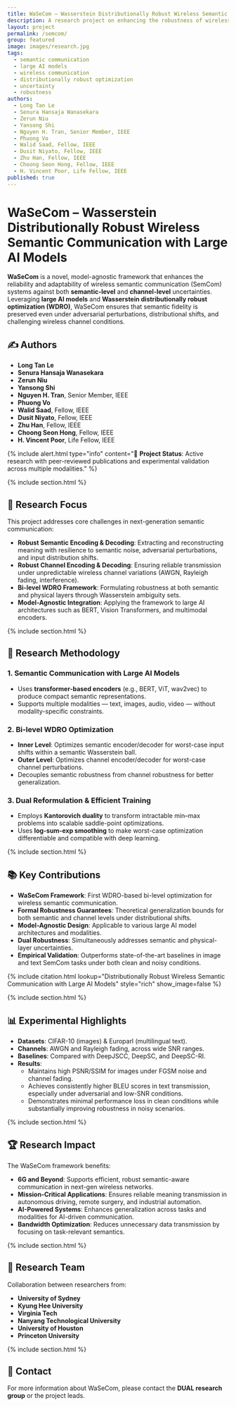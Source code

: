 ```yaml
---
title: WaSeCom – Wasserstein Distributionally Robust Wireless Semantic Communication with Large AI Models
description: A research project on enhancing the robustness of wireless semantic communication using large AI models and Wasserstein distributionally robust optimization
layout: project
permalink: /semcom/
group: featured
image: images/research.jpg
tags:
  - semantic communication
  - large AI models
  - wireless communication
  - distributionally robust optimization
  - uncertainty
  - robustness
authors:
  - Long Tan Le
  - Senura Hansaja Wanasekara
  - Zerun Niu
  - Yansong Shi
  - Nguyen H. Tran, Senior Member, IEEE
  - Phuong Vo
  - Walid Saad, Fellow, IEEE
  - Dusit Niyato, Fellow, IEEE
  - Zhu Han, Fellow, IEEE
  - Choong Seon Hong, Fellow, IEEE
  - H. Vincent Poor, Life Fellow, IEEE
published: true
---
```


# WaSeCom – Wasserstein Distributionally Robust Wireless Semantic Communication with Large AI Models

**WaSeCom** is a novel, model-agnostic framework that enhances the reliability and adaptability of wireless semantic communication (SemCom) systems against both **semantic-level** and **channel-level** uncertainties. Leveraging **large AI models** and **Wasserstein distributionally robust optimization (WDRO)**, WaSeCom ensures that semantic fidelity is preserved even under adversarial perturbations, distributional shifts, and challenging wireless channel conditions.

## ✍️ Authors
- **Long Tan Le**  
- **Senura Hansaja Wanasekara**  
- **Zerun Niu**  
- **Yansong Shi**  
- **Nguyen H. Tran**, Senior Member, IEEE  
- **Phuong Vo**  
- **Walid Saad**, Fellow, IEEE  
- **Dusit Niyato**, Fellow, IEEE  
- **Zhu Han**, Fellow, IEEE  
- **Choong Seon Hong**, Fellow, IEEE  
- **H. Vincent Poor**, Life Fellow, IEEE  

{% include alert.html type="info" content="🚀 **Project Status**: Active research with peer-reviewed publications and experimental validation across multiple modalities." %}

{% include section.html %}

## 🎯 Research Focus

This project addresses core challenges in next-generation semantic communication:

- **Robust Semantic Encoding & Decoding**: Extracting and reconstructing meaning with resilience to semantic noise, adversarial perturbations, and input distribution shifts.
- **Robust Channel Encoding & Decoding**: Ensuring reliable transmission under unpredictable wireless channel variations (AWGN, Rayleigh fading, interference).
- **Bi-level WDRO Framework**: Formulating robustness at both semantic and physical layers through Wasserstein ambiguity sets.
- **Model-Agnostic Integration**: Applying the framework to large AI architectures such as BERT, Vision Transformers, and multimodal encoders.

{% include section.html %}

## 🔬 Research Methodology

### 1. Semantic Communication with Large AI Models
- Uses **transformer-based encoders** (e.g., BERT, ViT, wav2vec) to produce compact semantic representations.
- Supports multiple modalities — text, images, audio, video — without modality-specific constraints.

### 2. Bi-level WDRO Optimization
- **Inner Level**: Optimizes semantic encoder/decoder for worst-case input shifts within a semantic Wasserstein ball.
- **Outer Level**: Optimizes channel encoder/decoder for worst-case channel perturbations.
- Decouples semantic robustness from channel robustness for better generalization.

### 3. Dual Reformulation & Efficient Training
- Employs **Kantorovich duality** to transform intractable min–max problems into scalable saddle-point optimizations.
- Uses **log-sum-exp smoothing** to make worst-case optimization differentiable and compatible with deep learning.

{% include section.html %}

## 📚 Key Contributions

- **WaSeCom Framework**: First WDRO-based bi-level optimization for wireless semantic communication.
- **Formal Robustness Guarantees**: Theoretical generalization bounds for both semantic and channel levels under distributional shifts.
- **Model-Agnostic Design**: Applicable to various large AI model architectures and modalities.
- **Dual Robustness**: Simultaneously addresses semantic and physical-layer uncertainties.
- **Empirical Validation**: Outperforms state-of-the-art baselines in image and text SemCom tasks under both clean and noisy conditions.

{% include citation.html lookup="Distributionally Robust Wireless Semantic Communication with Large AI Models" style="rich" show_image=false %}

{% include section.html %}

## 📊 Experimental Highlights

- **Datasets**: CIFAR-10 (images) & Europarl (multilingual text).
- **Channels**: AWGN and Rayleigh fading, across wide SNR ranges.
- **Baselines**: Compared with DeepJSCC, DeepSC, and DeepSC-RI.
- **Results**:
  - Maintains high PSNR/SSIM for images under FGSM noise and channel fading.
  - Achieves consistently higher BLEU scores in text transmission, especially under adversarial and low-SNR conditions.
  - Demonstrates minimal performance loss in clean conditions while substantially improving robustness in noisy scenarios.

{% include section.html %}

## 🏆 Research Impact

The WaSeCom framework benefits:

- **6G and Beyond**: Supports efficient, robust semantic-aware communication in next-gen wireless networks.
- **Mission-Critical Applications**: Ensures reliable meaning transmission in autonomous driving, remote surgery, and industrial automation.
- **AI-Powered Systems**: Enhances generalization across tasks and modalities for AI-driven communication.
- **Bandwidth Optimization**: Reduces unnecessary data transmission by focusing on task-relevant semantics.

{% include section.html %}

## 👥 Research Team

Collaboration between researchers from:
- **University of Sydney**
- **Kyung Hee University**
- **Virginia Tech**
- **Nanyang Technological University**
- **University of Houston**
- **Princeton University**

{% include section.html %}

## 📧 Contact

For more information about WaSeCom, please contact the **DUAL research group** or the project leads.

